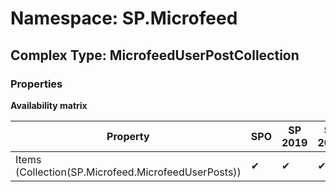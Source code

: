 # Namespace: SP.Microfeed

## Complex Type: MicrofeedUserPostCollection

### Properties

**Availability matrix**

Property | SPO | SP 2019 | SP 2016 | SP 2013
----------|-----|---------|---------|--------
Items (Collection(SP.Microfeed.MicrofeedUserPosts)) | ✔ | ✔ | ✔ | ✔
